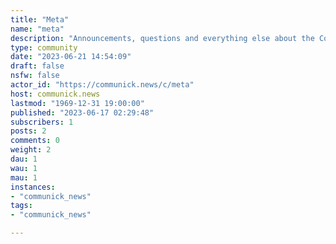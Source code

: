 ```yaml
---
title: "Meta" 
name: "meta"
description: "Announcements, questions and everything else about the Communick instance and its members. "
type: community
date: "2023-06-21 14:54:09"
draft: false
nsfw: false
actor_id: "https://communick.news/c/meta"
host: communick.news
lastmod: "1969-12-31 19:00:00"
published: "2023-06-17 02:29:48"
subscribers: 1
posts: 2
comments: 0
weight: 2
dau: 1
wau: 1
mau: 1
instances:
- "communick_news"
tags: 
- "communick_news"

---
```

